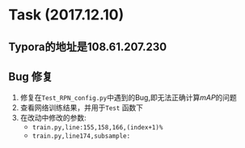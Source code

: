 # Task (2017.12.10)

## Typora的地址是108.61.207.230

## Bug 修复

1. 修复在`Test_RPN_config.py`中遇到的Bug,即无法正确计算$mAP$的问题
2. 查看网络训练结果，并用于`Test` 函数下
3. 在改动中修改的参数:
   * `train.py,line:155,158,166,(index+1)%`
   * `train.py,line174,subsample:`